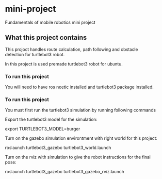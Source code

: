 # mini-project
Fundamentals of mobile robotics mini project

## What this project contains

This projoct handles route calculation, path following and obstacle detection for turtlebot3 robot.
 
In this project is used premade turtlebot3 robot for ubuntu. 

### To run this project

You will need to have ros noetic installed and turtlebot3 package installed.


### To run this project

You must first run the turtlebot3 simulation by running following commands

Export the turtlebot3 model for the simulation:

export TURTLEBOT3_MODEL=burger 

Turn on the gazebo simulation environtment with right world for this project:

roslaunch turtlebot3_gazebo turtlebot3_world.launch

Turn on the rviz with simulation to give the robot instructions for the final pose:

roslaunch turtlebot3_gazebo turtlebot3_gazebo_rviz.launch

